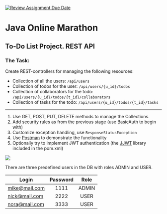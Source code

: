 [![Review Assignment Due Date](https://classroom.github.com/assets/deadline-readme-button-24ddc0f5d75046c5622901739e7c5dd533143b0c8e959d652212380cedb1ea36.svg)](https://classroom.github.com/a/W6E2cK2B)
# Java Online Marathon
## To-Do List Project. REST API
### The Task:
Create REST-controllers for managing the following resources:
 - Collection of all the users: `/api/users`
 - Collection of todos for the user: `/api/users/{u_id}/todos`
 - Collection of collaborators for the todo: `/api/users/{u_id}/todos/{t_id}/collaborators`
 - Collection of tasks for the todo: `/api/users/{u_id}/todos/{t_id}/tasks`
---
1) Use GET, POST, PUT, DELETE methods to manage the Collections.
2) Add security rules as from the previous stage (use BasicAuth to begin with)
3) Customize exception handling, use `ResponseStatusException`
4) Use [Postman](https://www.postman.com/downloads/) to demonstrate the functionality
5) Optionally try to implement JWT authentication (the [JJWT](https://github.com/jwtk/jjwt) library included in the pom.xml)


![](C:\Users\obutr\Downloads\ToDoList\ERD.png)

There are three predefined users in the DB with roles ADMIN and USER.

| Login         | Password | Role  |
|---------------|:--------:|:-----:|
| mike@mail.com |   1111   | ADMIN |
| nick@mail.com |   2222   | USER  |
| nora@mail.com |   3333   | USER  |